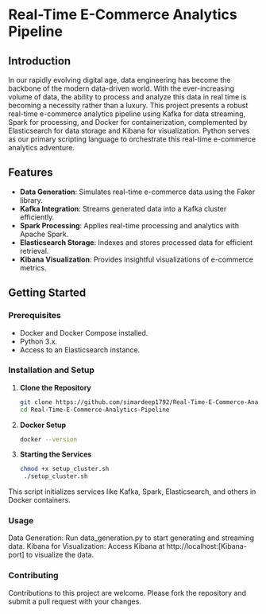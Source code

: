# Real-Time E-Commerce Analytics Pipeline

## Introduction

In our rapidly evolving digital age, data engineering has become the backbone of the modern data-driven world. With the ever-increasing volume of data, the ability to process and analyze this data in real time is becoming a necessity rather than a luxury. This project presents a robust real-time e-commerce analytics pipeline using Kafka for data streaming, Spark for processing, and Docker for containerization, complemented by Elasticsearch for data storage and Kibana for visualization. Python serves as our primary scripting language to orchestrate this real-time e-commerce analytics adventure.

## Features

- **Data Generation**: Simulates real-time e-commerce data using the Faker library.
- **Kafka Integration**: Streams generated data into a Kafka cluster efficiently.
- **Spark Processing**: Applies real-time processing and analytics with Apache Spark.
- **Elasticsearch Storage**: Indexes and stores processed data for efficient retrieval.
- **Kibana Visualization**: Provides insightful visualizations of e-commerce metrics.

## Getting Started

### Prerequisites

- Docker and Docker Compose installed.
- Python 3.x.
- Access to an Elasticsearch instance.

### Installation and Setup

1. **Clone the Repository**

   ```sh
   git clone https://github.com/simardeep1792/Real-Time-E-Commerce-Analytics-Pipeline
   cd Real-Time-E-Commerce-Analytics-Pipeline

2. **Docker Setup**
   ```sh
   docker --version

4. **Starting the Services**
   ```sh
   chmod +x setup_cluster.sh
    ./setup_cluster.sh

This script initializes services like Kafka, Spark, Elasticsearch, and others in Docker containers.

### Usage
Data Generation: Run data_generation.py to start generating and streaming data.
Kibana for Visualization: Access Kibana at http://localhost:[Kibana-port] to visualize the data.

### Contributing
Contributions to this project are welcome. Please fork the repository and submit a pull request with your changes.
